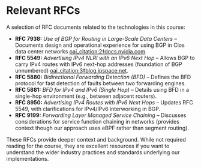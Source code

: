 # Relevant RFCs

A selection of RFC documents related to the technologies in this course:

- **RFC 7938:** *Use of BGP for Routing in Large-Scale Data Centers* – Documents design and operational experience for using BGP in Clos data center networks [oai_citation:2‡docs.nvidia.com](https://docs.nvidia.com/networking-ethernet-software/cumulus-linux-44/Layer-3/Border-Gateway-Protocol-BGP/#:~:text=BGP%20is%20an%20increasingly%20popular,BGP%20in%20the%20data%20center).
- **RFC 5549:** *Advertising IPv4 NLRI with an IPv6 Next Hop* – Allows BGP to carry IPv4 routes with IPv6 next-hop addresses (foundation of BGP unnumbered) [oai_citation:3‡blog.ipspace.net](https://blog.ipspace.net/2022/11/bgp-unnumbered-duct-tape/#:~:text=We%20know%20that%20unnumbered%20BGP,now%20RFC%208950).
- **RFC 5880:** *Bidirectional Forwarding Detection (BFD)* – Defines the BFD protocol for fast detection of faults between two forwarding engines.
- **RFC 5881:** *BFD for IPv4 and IPv6 (Single Hop)* – Details using BFD in a single-hop environment (e.g., between adjacent routers).
- **RFC 8950:** *Advertising IPv4 Routes with IPv6 Next Hops* – Updates RFC 5549, with clarifications for IPv4/IPv6 interworking in BGP.
- **RFC 9199:** *Forwarding Layer Managed Service Chaining* – Discusses considerations for service function chaining in networks (provides context though our approach uses eBPF rather than segment routing).

These RFCs provide deeper context and background. While not required reading for the course, they are excellent resources if you want to understand the wider industry practices and standards underlying our implementations.